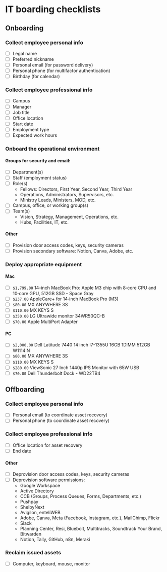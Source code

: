 # IT boarding checklists

## Onboarding

### Collect employee personal info

- [ ] Legal name
- [ ] Preferred nickname
- [ ] Personal email (for password delivery)
- [ ] Personal phone (for multifactor authentication)
- [ ] Birthday (for calendar)

### Collect employee professional info

- [ ] Campus
- [ ] Manager
- [ ] Job title
- [ ] Office location
- [ ] Start date
- [ ] Employment type
- [ ] Expected work hours

### Onboard the operational environment

#### Groups for security and email:

- [ ] Department(s)
- [ ] Staff (employment status)
- [ ] Role(s)
  - Fellows: Directors, First Year, Second Year, Third Year
  - Operations, Administrators, Supervisors, etc.
  - Ministry Leads, Ministers, MOD, etc.
- [ ] Campus, office, or working group(s)
- [ ] Team(s)
  - Vision, Strategy, Management, Operations, etc.
  - Hubs, Facilities, IT, etc.

#### Other

- [ ] Provision door access codes, keys, security cameras
- [ ] Provision secondary software: Notion, Canva, Adobe, etc.

### Deploy appropriate equipment

#### Mac

- [ ] `$1,799.00` 14-inch MacBook Pro: Apple M3 chip with 8‑core CPU and 10‑core GPU, 512GB SSD - Space Gray
- [ ] `$237.00` AppleCare+ for 14‑inch MacBook Pro (M3)
- [ ] `$80.00` MX ANYWHERE 3S
- [ ] `$110.00` MX KEYS S
- [ ] `$350.00` LG Ultrawide monitor 34WR50QC-B
- [ ] `$70.00` Apple MultiPort Adapter

#### PC

- [ ] `$2,000.00` Dell Latitude 7440 14 inch I7-1355U 16GB 1DIMM 512GB W1114IN
- [ ] `$80.00` MX ANYWHERE 3S
- [ ] `$110.00` MX KEYS S
- [ ] `$280.00` ViewSonic 27 Inch 1440p IPS Monitor with 65W USB
- [ ] `$70.00` Dell Thunderbolt Dock - WD22TB4

## Offboarding

### Collect employee personal info

- [ ] Personal email (to coordinate asset recovery)
- [ ] Personal phone (to coordinate asset recovery)

### Collect employee professional info

- [ ] Office location for asset recovery
- [ ] End date

#### Other

- [ ] Deprovision door access codes, keys, security cameras
- [ ] Deprovision software permissions:
  - Google Workspace
  - Active Directory
  - CCB (Groups, Process Queues, Forms, Departments, etc.)
  - Pushpay
  - ShelbyNext
  - Avigilon, enteliWEB
  - Adobe, Canva, Meta (Facebook, Instagram, etc.), MailChimp, Flickr
  - Slack
  - Planning Center, Resi, Bluebolt, Multitracks, Soundtrack Your Brand, Bitwarden
  - Notion, Tally, GitHub, n8n, Meraki

### Reclaim issued assets

- [ ] Computer, keyboard, mouse, monitor
